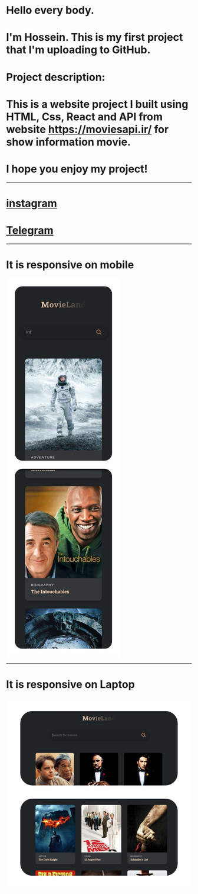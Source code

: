 # Hello every body. 
# I'm Hossein. This is my first project that I'm uploading to GitHub.
# Project description:
# This is a website project I built using HTML, Css, React and API from website  https://moviesapi.ir/ for show information movie.
# I hope you enjoy my project!

***

# [instagram](https://www.instagram.com/debugger__p?igsh=emoxYzhjcnN1a2x6)
#  [Telegram](https://t.me/Debugger0)

***


# It is responsive on mobile 
![](https://github.com/HosseinMolazem/imdb-movies/blob/master/src/assets/photo_2023-12-19_15-47-00.jpg)


***

# It is responsive on Laptop
 ![](https://github.com/HosseinMolazem/imdb-movies/blob/master/src/assets/photo_2023-12-19_15-47-01.jpg)
